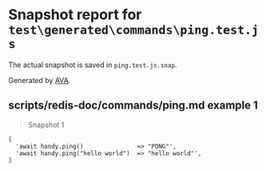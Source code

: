 # Snapshot report for `test\generated\commands\ping.test.js`

The actual snapshot is saved in `ping.test.js.snap`.

Generated by [AVA](https://ava.li).

## scripts/redis-doc/commands/ping.md example 1

> Snapshot 1

    [
      'await handy.ping()               => "PONG"',
      'await handy.ping("hello world")  => "hello world"',
    ]
